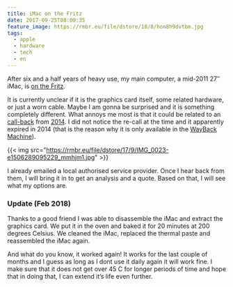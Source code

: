 ```yaml
---
title: iMac on the Fritz
date: 2017-09-25T08:00:35
feature_image: https://rmbr.eu/file/dstore/18/8/hon8h9dvtbm.jpg
tags:
  - apple
  - hardware
  - tech
  - en
---
```


After six and a half years of heavy use, my main computer, a mid-2011 27″ iMac, is [on the Fritz](http://www.urbandictionary.com/define.php?term=on%20the%20fritz).

It is currently unclear if it is the graphics card itself, some related hardware, or just a worn cable. Maybe I am gonna be surprised and it is something completely different. What annoys me most is that it could be related to an [call-back](https://9to5mac.com/2013/08/16/apple-opens-graphics-card-replacement-program-for-some-mid-2011-imacs/) from [2014](https://www.macrumors.com/2013/08/16/apple-initiates-graphic-card-replacement-program-for-mid-2011-27-inch-imac/). I did not notice the re-call at the time and it apparently expired in 2014 (that is the reason why it is only available in the [WayBack Machine](https://web.archive.org/web/20140422024014/http://support.apple.com/kb/TS5167)).

{{< img src="https://rmbr.eu/file/dstore/17/9/IMG_0023-e1506289095229_mmhjm1.jpg" >}}

I already emailed a local authorised service provider. Once I hear back from them, I will bring it in to get an analysis and a quote. Based on that, I will see what my options are.

### Update (Feb 2018)

Thanks to a good friend I was able to disassemble the iMac and extract the graphics card. We put it in the oven and baked it for 20 minutes at 200 degrees Celsius. We cleaned the iMac, replaced the thermal paste and reassembled the iMac again.

And what do you know, it worked again! It works for the last couple of months and I guess as long as I dont use it daily again it will work fine. I make sure that it does not get over 45 C for longer periods of time and hope that in doing that, I can extend it’s life even further.
